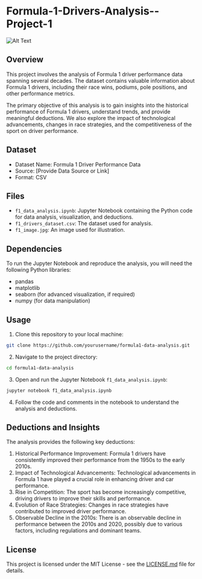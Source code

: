 # Formula-1-Drivers-Analysis--Project-1

![Alt Text](https://i.pinimg.com/originals/6f/fb/9a/6ffb9a0221dc7752a2f99a7482279517.gif)

## Overview

This project involves the analysis of Formula 1 driver performance data spanning several decades. The dataset contains valuable information about Formula 1 drivers, including their race wins, podiums, pole positions, and other performance metrics.

The primary objective of this analysis is to gain insights into the historical performance of Formula 1 drivers, understand trends, and provide meaningful deductions. We also explore the impact of technological advancements, changes in race strategies, and the competitiveness of the sport on driver performance.

## Dataset

- Dataset Name: Formula 1 Driver Performance Data
- Source: [Provide Data Source or Link]
- Format: CSV

## Files

- `f1_data_analysis.ipynb`: Jupyter Notebook containing the Python code for data analysis, visualization, and deductions.
- `f1_drivers_dataset.csv`: The dataset used for analysis.
- `f1_image.jpg`: An image used for illustration.

## Dependencies

To run the Jupyter Notebook and reproduce the analysis, you will need the following Python libraries:

- pandas
- matplotlib
- seaborn (for advanced visualization, if required)
- numpy (for data manipulation)


## Usage

1. Clone this repository to your local machine:

```bash
git clone https://github.com/yourusername/formula1-data-analysis.git
```

2. Navigate to the project directory:

```bash
cd formula1-data-analysis
```

3. Open and run the Jupyter Notebook `f1_data_analysis.ipynb`:

```bash
jupyter notebook f1_data_analysis.ipynb
```

4. Follow the code and comments in the notebook to understand the analysis and deductions.

## Deductions and Insights

The analysis provides the following key deductions:

1. Historical Performance Improvement: Formula 1 drivers have consistently improved their performance from the 1950s to the early 2010s.
2. Impact of Technological Advancements: Technological advancements in Formula 1 have played a crucial role in enhancing driver and car performance.
3. Rise in Competition: The sport has become increasingly competitive, driving drivers to improve their skills and performance.
4. Evolution of Race Strategies: Changes in race strategies have contributed to improved driver performance.
5. Observable Decline in the 2010s: There is an observable decline in performance between the 2010s and 2020, possibly due to various factors, including regulations and dominant teams.


## License

This project is licensed under the MIT License - see the [LICENSE.md](LICENSE.md) file for details.
```
